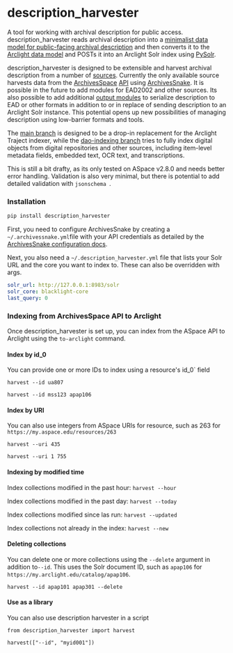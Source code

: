 # description_harvester
A tool for working with archival description for public access. description_harvester reads archival description into a [minimalist data model for public-facing archival description](https://github.com/UAlbanyArchives/description_harvester/blob/main/description_harvester/models/description.py) and then converts it to the [Arclight data model](https://github.com/UAlbanyArchives/description_harvester/blob/main/description_harvester/models/arclight.py) and POSTs it into an Arclight Solr index using [PySolr](https://github.com/django-haystack/pysolr).

description_harvester is designed to be extensible and harvest archival description from a number of [sources](https://github.com/UAlbanyArchives/description_harvester/tree/main/description_harvester/inputs). Currently the only available source harvests data from the [ArchivesSpace](https://github.com/archivesspace/archivesspace) [API](https://archivesspace.github.io/archivesspace/api/#introduction) using [ArchivesSnake](https://github.com/archivesspace-labs/ArchivesSnake). It is possible in the future to add modules for EAD2002 and other sources. Its also possible to add additional [output modules](https://github.com/UAlbanyArchives/description_harvester/tree/main/description_harvester/outputs) to serialize description to EAD or other formats in addition to or in replace of sending description to an Arclight Solr instance. This potential opens up new possibilities of managing description using low-barrier formats and tools.

The [main branch](https://github.com/UAlbanyArchives/description_harvester) is designed to be a drop-in replacement for the Arclight Traject indexer, while the [dao-indexing branch](https://github.com/UAlbanyArchives/description_harvester/tree/dao-indexing) tries to fully index digital objects from digital repositories and other sources, including item-level metadata fields, embedded text, OCR text, and transcriptions. 

This is still a bit drafty, as its only tested on ASpace v2.8.0 and needs better error handling. Validation is also very minimal, but there is potential to add detailed validation with `jsonschema `.

### Installation

```python
pip install description_harvester
```

First, you need to configure ArchivesSnake by creating a `~/.archivessnake.yml`file with your API credentials as detailed by the [ArchivesSnake configuration docs](https://github.com/archivesspace-labs/ArchivesSnake#configuration).

Next, you also need a `~/.description_harvester.yml` file that lists your Solr URL and the core you want to index to. These can also be overridden with args.

```yml
solr_url: http://127.0.0.1:8983/solr
solr_core: blacklight-core
last_query: 0
```

### Indexing from ArchivesSpace API to Arclight

Once description_harvester is set up, you can index from the ASpace API to Arclight using the `to-arclight` command.

#### Index by id_0

You can provide one or more IDs to index using a resource's id_0` field

`harvest --id ua807`

`harvest --id mss123 apap106`

#### Index by URI

You can also use integers from ASpace URIs for resource, such as 263 for `https://my.aspace.edu/resources/263`

`harvest --uri 435`

`harvest --uri 1 755`

#### Indexing by modified time

Index collections modified in the past hour: `harvest --hour`

Index collections modified in the past day: `harvest --today`

Index collections modified since las run: `harvest --updated`

Index collections not already in the index: `harvest --new`

#### Deleting collections

You can delete one or more collections using the `--delete` argument in addition to`--id`. This uses the Solr document ID, such as `apap106` for `https://my.arclight.edu/catalog/apap106`.

`harvest --id apap101 apap301 --delete`

#### Use as a library

You can also use description harvester in a script

```
from description_harvester import harvest

harvest(["--id", "myid001"])
```
